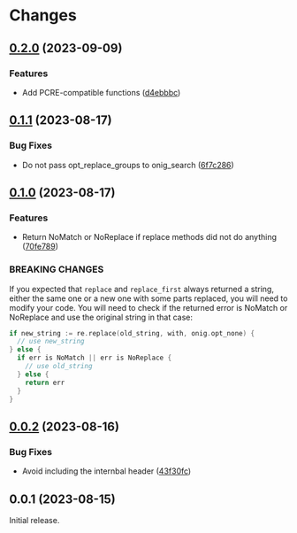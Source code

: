 # Changes

## [0.2.0](https://github.com/prantlf/v-onig/compare/v0.1.1...v0.2.0) (2023-09-09)

### Features

* Add PCRE-compatible functions ([d4ebbbc](https://github.com/prantlf/v-onig/commit/d4ebbbccbef4ee8a87fded20fb6dde5b5440bbcb))

## [0.1.1](https://github.com/prantlf/v-onig/compare/v0.1.0...v0.1.1) (2023-08-17)

### Bug Fixes

* Do not pass opt_replace_groups to onig_search ([6f7c286](https://github.com/prantlf/v-onig/commit/6f7c286e3aedc36defefaf80dd5ad8de08929fa7))

## [0.1.0](https://github.com/prantlf/v-onig/compare/v0.0.2...v0.1.0) (2023-08-17)

### Features

* Return NoMatch or NoReplace if replace methods did not do anything ([70fe789](https://github.com/prantlf/v-onig/commit/70fe7899b2c3624200283a113e5e5e6973147953))

### BREAKING CHANGES

If you expected that `replace` and `replace_first`
always returned a string, either the same one or a new one
with some parts replaced, you will need to modify your code. You
will need to check if the returned error is NoMatch or NoReplace
and use the original string in that case:
```go
if new_string := re.replace(old_string, with, onig.opt_none) {
  // use new_string
} else {
  if err is NoMatch || err is NoReplace {
    // use old_string
  } else {
    return err
  }
}
```

## [0.0.2](https://github.com/prantlf/v-onig/compare/v0.0.1...v0.0.2) (2023-08-16)

### Bug Fixes

* Avoid including the internbal header ([43f30fc](https://github.com/prantlf/v-onig/commit/43f30fca6caf189982b06030040aa7ade5550682))

## 0.0.1 (2023-08-15)

Initial release.
